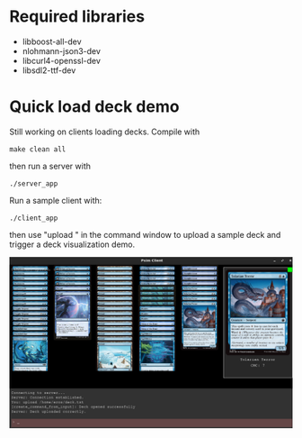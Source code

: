 # Required libraries
+ libboost-all-dev
+ nlohmann-json3-dev
+ libcurl4-openssl-dev    
+ libsdl2-ttf-dev

# Quick load deck demo
Still working on clients loading decks.
Compile with
```
make clean all
```
then run a server with
```
./server_app
```
Run a sample client with:
```
./client_app
```
then use "upload <path>" in the command window to upload a sample deck and trigger a deck
visualization demo.

![screenshot](client.png)
